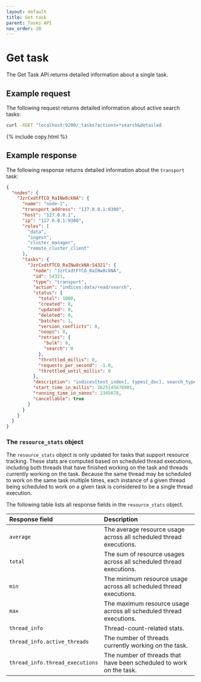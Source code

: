 ```yaml
---
layout: default
title: Get task
parent: Tasks API
nav_order: 20
---
```


# Get task

The Get Task API returns detailed information about a single task.

<!-- spec_insert_start 
api: tasks.get
component: endpoints
-->

<!-- spec_insert_end -->

<!-- spec_insert_start 
api: tasks.get
component: path_parameters
-->

<!-- spec_insert_end -->

<!-- spec_insert_start 
api: tasks.get
component: query_parameters
-->

<!-- spec_insert_end -->

## Example request

The following request returns detailed information about active search tasks:

```bash
curl -XGET "localhost:9200/_tasks?actions=*search&detailed
```
{% include copy.html %}

## Example response

The following response returns detailed information about the `transport` task:

```json
{
  "nodes": {
    "JzrCxdtFTCO_RaINw8ckNA": {
      "name": "node-1",
      "transport_address": "127.0.0.1:9300",
      "host": "127.0.0.1",
      "ip": "127.0.0.1:9300",
      "roles": [
        "data",
        "ingest",
        "cluster_manager",
        "remote_cluster_client"
      ],
      "tasks": {
        "JzrCxdtFTCO_RaINw8ckNA:54321": {
          "node": "JzrCxdtFTCO_RaINw8ckNA",
          "id": 54321,
          "type": "transport",
          "action": "indices:data/read/search",
          "status": {
            "total": 1000,
            "created": 0,
            "updated": 0,
            "deleted": 0,
            "batches": 1,
            "version_conflicts": 0,
            "noops": 0,
            "retries": {
              "bulk": 0,
              "search": 0
            },
            "throttled_millis": 0,
            "requests_per_second": -1.0,
            "throttled_until_millis": 0
          },
          "description": "indices[test_index], types[_doc], search_type[QUERY_THEN_FETCH], source[{\"query\":{\"match_all\":{}}}]",
          "start_time_in_millis": 1625145678901,
          "running_time_in_nanos": 2345678,
          "cancellable": true
        }
      }
    }
  }
}
```

### The `resource_stats` object

The `resource_stats` object is only updated for tasks that support resource tracking. These stats are computed based on scheduled thread executions, including both threads that have finished working on the task and threads currently working on the task. Because the same thread may be scheduled to work on the same task multiple times, each instance of a given thread being scheduled to work on a given task is considered to be a single thread execution.

The following table lists all response fields in the `resource_stats` object. 

Response field | Description |
:--- | :--- |
`average` | The average resource usage across all scheduled thread executions. |
`total` | The sum of resource usages across all scheduled thread executions. |
`min` | The minimum resource usage across all scheduled thread executions. |
`max` | The maximum resource usage across all scheduled thread executions. |
`thread_info` | Thread-count-related stats.|
`thread_info.active_threads` | The number of threads currently working on the task. |
`thread_info.thread_executions` | The number of threads that have been scheduled to work on the task. |